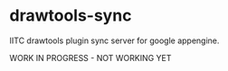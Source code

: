 drawtools-sync
==============

IITC drawtools plugin sync server for google appengine.

WORK IN PROGRESS - NOT WORKING YET
